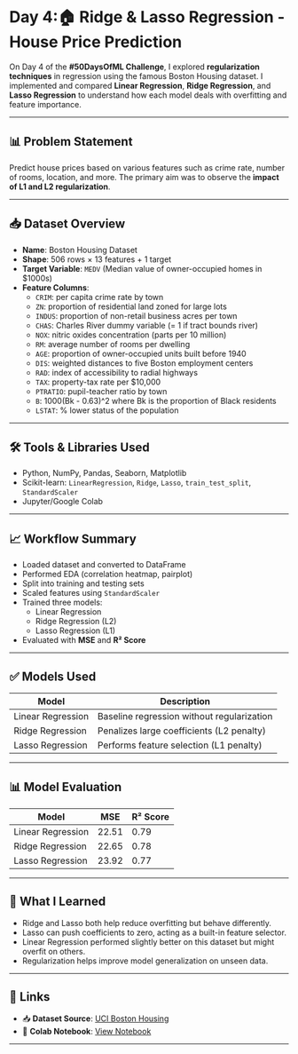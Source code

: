 # Day 4:🏠 Ridge & Lasso Regression - House Price Prediction

On Day 4 of the **#50DaysOfML Challenge**, I explored **regularization techniques** in regression using the famous Boston Housing dataset. I implemented and compared **Linear Regression**, **Ridge Regression**, and **Lasso Regression** to understand how each model deals with overfitting and feature importance.

---

## 📊 Problem Statement

Predict house prices based on various features such as crime rate, number of rooms, location, and more. The primary aim was to observe the **impact of L1 and L2 regularization**.

---

## 📥 Dataset Overview

- **Name**: Boston Housing Dataset  
- **Shape**: 506 rows × 13 features + 1 target  
- **Target Variable**: `MEDV` (Median value of owner-occupied homes in $1000s)  
- **Feature Columns**:  
  - `CRIM`: per capita crime rate by town  
  - `ZN`: proportion of residential land zoned for large lots  
  - `INDUS`: proportion of non-retail business acres per town  
  - `CHAS`: Charles River dummy variable (= 1 if tract bounds river)  
  - `NOX`: nitric oxides concentration (parts per 10 million)  
  - `RM`: average number of rooms per dwelling  
  - `AGE`: proportion of owner-occupied units built before 1940  
  - `DIS`: weighted distances to five Boston employment centers  
  - `RAD`: index of accessibility to radial highways  
  - `TAX`: property-tax rate per $10,000  
  - `PTRATIO`: pupil-teacher ratio by town  
  - `B`: 1000(Bk - 0.63)^2 where Bk is the proportion of Black residents  
  - `LSTAT`: % lower status of the population  

---

## 🛠️ Tools & Libraries Used

- Python, NumPy, Pandas, Seaborn, Matplotlib  
- Scikit-learn: `LinearRegression`, `Ridge`, `Lasso`, `train_test_split`, `StandardScaler`  
- Jupyter/Google Colab  

---

## 📈 Workflow Summary

- Loaded dataset and converted to DataFrame  
- Performed EDA (correlation heatmap, pairplot)  
- Split into training and testing sets  
- Scaled features using `StandardScaler`  
- Trained three models:  
  - Linear Regression  
  - Ridge Regression (L2)  
  - Lasso Regression (L1)  
- Evaluated with **MSE** and **R² Score**  

---

## ✅ Models Used

| Model              | Description                                      |
|-------------------|--------------------------------------------------|
| Linear Regression | Baseline regression without regularization      |
| Ridge Regression  | Penalizes large coefficients (L2 penalty)        |
| Lasso Regression  | Performs feature selection (L1 penalty)          |

---

## 📊 Model Evaluation

| Model              | MSE    | R² Score |
|-------------------|--------|----------|
| Linear Regression | 22.51  | 0.79     |
| Ridge Regression  | 22.65  | 0.78     |
| Lasso Regression  | 23.92  | 0.77     |

---

## 💬 What I Learned

- Ridge and Lasso both help reduce overfitting but behave differently.  
- Lasso can push coefficients to zero, acting as a built-in feature selector.  
- Linear Regression performed slightly better on this dataset but might overfit on others.  
- Regularization helps improve model generalization on unseen data.  

---

## 🔗 Links

- 📥 **Dataset Source**: [UCI Boston Housing](https://archive.ics.uci.edu/ml/datasets/housing)  
- 📒 **Colab Notebook**: [View Notebook](https://colab.research.google.com/drive/1k6gzFroHCOAJPEMgbcOvWxZmn5_Ifu_C)

---
